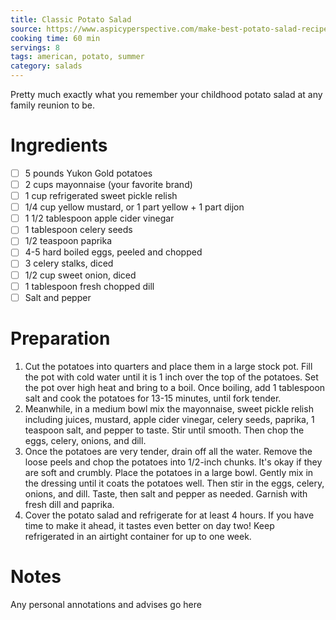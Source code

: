 ```yaml
---
title: Classic Potato Salad
source: https://www.aspicyperspective.com/make-best-potato-salad-recipe/
cooking time: 60 min
servings: 8
tags: american, potato, summer
category: salads
---
```


Pretty much exactly what you remember your childhood potato salad at any family reunion to be.

Ingredients
===========

* [ ] 5 pounds Yukon Gold potatoes
* [ ] 2 cups mayonnaise (your favorite brand)
* [ ] 1 cup refrigerated sweet pickle relish
* [ ] 1/4 cup yellow mustard, or 1 part yellow + 1 part dijon
* [ ] 1 1/2 tablespoon apple cider vinegar
* [ ] 1 tablespoon celery seeds
* [ ] 1/2 teaspoon paprika
* [ ] 4-5 hard boiled eggs, peeled and chopped
* [ ] 3 celery stalks,  diced
* [ ] 1/2 cup sweet onion,  diced
* [ ] 1 tablespoon fresh chopped dill
* [ ] Salt and pepper

Preparation
===========
1. Cut the potatoes into quarters and place them in a large stock pot. Fill the pot with cold water until it is 1 inch over the top of the potatoes. Set the pot over high heat and bring to a boil. Once boiling, add 1 tablespoon salt and cook the potatoes for 13-15 minutes, until fork tender.
2. Meanwhile, in a medium bowl mix the mayonnaise, sweet pickle relish including juices, mustard, apple cider vinegar, celery seeds, paprika, 1 teaspoon salt, and pepper to taste. Stir until smooth. Then chop the eggs, celery, onions, and dill.
3. Once the potatoes are very tender, drain off all the water. Remove the loose peels and chop the potatoes into 1/2-inch chunks. It's okay if they are soft and crumbly. Place the potatoes in a large bowl. Gently mix in the dressing until it coats the potatoes well. Then stir in the eggs, celery, onions, and dill. Taste, then salt and pepper as needed. Garnish with fresh dill and paprika.
4. Cover the potato salad and refrigerate for at least 4 hours. If you have time to make it ahead, it tastes even better on day two! Keep refrigerated in an airtight container for up to one week.

Notes
=====

Any personal annotations and advises go here
